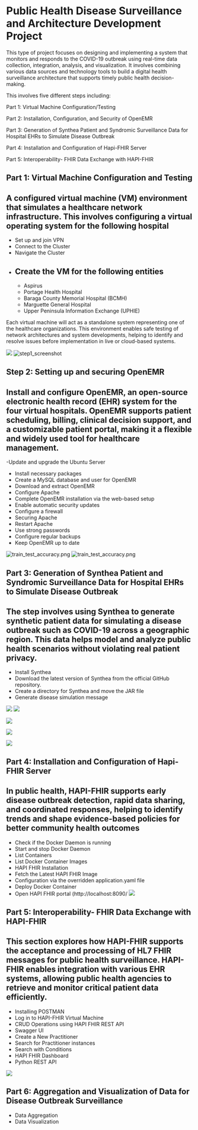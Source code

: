 # Public Health Disease Surveillance and Architecture Development Project
This type of project focuses on designing and implementing a system that monitors and responds to the COVID-19 outbreak using real-time data collection, integration, analysis, and visualization. It involves combining various data sources and technology tools to build a digital health surveillance architecture that supports timely public health decision-making.

This involves five different steps including:

Part 1: Virtual Machine Configuration/Testing

Part 2: Installation, Configuration, and Security of OpenEMR 

Part 3: Generation of Synthea Patient and Syndromic Surveillance Data for Hospital EHRs to Simulate Disease Outbreak

Part 4: Installation and Configuration of Hapi-FHIR Server

Part 5: Interoperability- FHIR Data Exchange with HAPI-FHIR


Part 1: Virtual Machine Configuration and Testing 
-

A configured virtual machine (VM) environment that simulates a healthcare network infrastructure. This involves configuring a virtual operating system for the following hospital
-
- Set up and join VPN
- Connect to the Cluster
- Navigate the Cluster
- Create the VM for the following entities
  -
  - Aspirus
  - Portage Health Hospital
  - Baraga County Memorial Hospital (BCMH)
  - Marguette General Hospital
  - Upper Peninsula Information Exchange (UPHIE)
  
Each virtual machine will act as a standalone system representing one of the healthcare organizations. This environment enables safe testing of network architectures and system developments, helping to identify and resolve issues before implementation in live or cloud-based systems.

![](https://github.com/Gideono29/PHI/blob/8add8ec8ff4edaf039cef3dd80f24f47dfa149fb/step1_screenshot%20of%20VMs.png)
![step1_screenshot](https://github.com/Gideono29/PHI/blob/43285950fcfff7be8eb7659a64b1656236d95e02/step1_screenshot.png)


Step 2: Setting up and securing OpenEMR
-
Install and configure OpenEMR, an open-source electronic health record (EHR) system for the four virtual hospitals. OpenEMR supports patient scheduling, billing, clinical decision support, and a customizable patient portal, making it a flexible and widely used tool for healthcare management.
-

 -Update and upgrade the Ubuntu Server
 - Install necessary packages
 - Create a MySQL database and user for OpenEMR
 - Download and extract OpenEMR
 - Configure Apache
 - Complete OpenEMR installation via the web-based setup
 - Enable automatic security updates
 - Configure a firewall
 - Securing Apache
 - Restart Apache
 - Use strong passwords
 - Configure regular backups
 - Keep OpenEMR up to date
 

![train_test_accuracy.png](https://github.com/Gideono29/PHI/blob/36c6012c97788052c89815750f7815a7ba0e477c/Aspirus.png)
![train_test_accuracy.png](https://github.com/Gideono29/PHI/blob/18e4efd9a7fa74bc9c7d132efe0ed592c812fca7/Baraga.png)


Part 3: Generation of Synthea Patient and Syndromic Surveillance Data for Hospital EHRs to Simulate Disease Outbreak
-

The step involves using Synthea to generate synthetic patient data for simulating a disease outbreak such as COVID-19 across a geographic region. This data helps model and analyze public health scenarios without violating real patient privacy.
-
 - Install Synthea
 - Download the latest version of Synthea from the official GitHub repository.
 - Create a directory for Synthea and move the JAR file
 - Generate disease simulation message
 

![](https://github.com/Gideono29/Population-Health-Informatics/blob/e00ff382c62fd79105ad307ea0c1c507109367dd/Step3_screenshot.png)
![](https://github.com/Gideono29/PHI/blob/2bba0894671907083dd8f79343c87100b54a7d03/Aspirus_json.png)

![](https://github.com/Gideono29/PHI/blob/2bba0894671907083dd8f79343c87100b54a7d03/Baraga_json.png)

![](https://github.com/Gideono29/PHI/blob/2bba0894671907083dd8f79343c87100b54a7d03/Marquette_json.png)

![](https://github.com/Gideono29/PHI/blob/2bba0894671907083dd8f79343c87100b54a7d03/Portage_json.png)

Part 4: Installation and Configuration of Hapi-FHIR Server
-

In public health, HAPI-FHIR supports early disease outbreak detection, rapid data sharing, and coordinated responses, helping to identify trends and shape evidence-based policies for better community health outcomes
-
- Check if the Docker Daemon is running
- Start and stop Docker Daemon
- List Containers
- List Docker Container Images 
- HAPI FHIR Installation
- Fetch the Latest HAPI FHIR Image
- Configuration via the overridden application.yaml file
- Deploy Docker Container
- Open HAPI FHIR portal (http://localhost:8090/
![](https://github.com/Gideono29/PHI/blob/476d1d4725356a57227bb6dd73a661f8f315afe0/default_web_UI.png)

Part 5: Interoperability- FHIR Data Exchange with HAPI-FHIR
-

This section explores how HAPI-FHIR supports the acceptance and processing of HL7 FHIR messages for public health surveillance. HAPI-FHIR enables integration with various EHR systems, allowing public health agencies to retrieve and monitor critical patient data efficiently.
-
- Installing POSTMAN
- Log in to HAPI-FHIR Virtual Machine
- CRUD Operations using HAPI FHIR REST API
- Swagger UI
- Create a New Practitioner
- Search for Practitioner instances
- Search with Conditions
- HAPI FHIR Dashboard
- Python REST API

![](https://github.com/Gideono29/PHI/blob/527b47c4facb9fd2f69524330e826f9a5e31e1f7/response.copy.png)


Part 6: Aggregation and Visualization of Data for Disease Outbreak Surveillance
-  
  - Data Aggregation
  - Data Visualization

